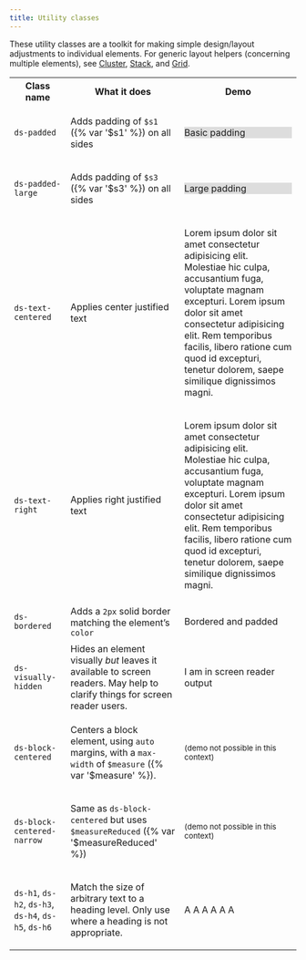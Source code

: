 ```yaml
---
title: Utility classes
---
```


These utility classes are a toolkit for making simple design/layout adjustments to individual elements. For generic layout helpers (concerning multiple elements), see [Cluster]({{site.basedir}}/components/cluster), [Stack]({{site.basedir}}/components/stack), and [Grid]({{site.basedir}}/components/cluster).

<table class="site-table">
  <tr>
    <th>
      Class name
    </th>
    <th>
      What it does
    </th>
    <th>
      Demo
    </th>
  </tr>
  <tr>
    <td>

`ds-padded`
    </td>
    <td>

Adds padding of `$s1` ({% var '$s1' %}) on all sides
    </td>
    <td class="ds-scope">
      <div class="ds-padded" style="background-color: #ddd">
        Basic padding
      </div>
    </td>
  </tr>
  <tr>
    <td>

`ds-padded-large`
    </td>
    <td>

Adds padding of `$s3` ({% var '$s3' %}) on all sides
    </td>
    <td class="ds-scope">
      <div class="ds-padded-large" style="background-color: #ddd">
        Large padding
      </div>
    </td>
  </tr>
  <tr>
    <td>

`ds-text-centered`
    </td>
    <td>

Applies center justified text
    </td>
    <td class="ds-scope">
      <p class="ds-text-centered">
        Lorem ipsum dolor sit amet consectetur adipisicing elit. Molestiae hic culpa, accusantium fuga, voluptate magnam excepturi. Lorem ipsum dolor sit amet consectetur adipisicing elit. Rem temporibus facilis, libero ratione cum quod id excepturi, tenetur dolorem, saepe similique dignissimos magni.
      </p>
    </td>
  </tr>
  <tr>
    <td>

`ds-text-right`
    </td>
    <td>

Applies right justified text
    </td>
    <td class="ds-scope">
      <p class="ds-text-right">
        Lorem ipsum dolor sit amet consectetur adipisicing elit. Molestiae hic culpa, accusantium fuga, voluptate magnam excepturi. Lorem ipsum dolor sit amet consectetur adipisicing elit. Rem temporibus facilis, libero ratione cum quod id excepturi, tenetur dolorem, saepe similique dignissimos magni.
      </p>
    </td>
  </tr>
  <tr>
    <td>

`ds-bordered`
    </td>
    <td>
Adds a `2px` solid border matching the element’s `color`
    </td>
    <td class="ds-scope">
      <div class="ds-padded ds-bordered">
        Bordered and padded
      </div>
    </td>
  </tr>
  <tr>
    <td>

`ds-visually-hidden`
    </td>
    <td>
Hides an element visually <em>but</em> leaves it available to screen readers. May help to clarify things for screen reader users.
    </td>
    <td class="ds-scope">
      <p class="ds-visually-hidden">I am in screen reader output</p>
    </td>
  </tr>
  <tr>
    <td>

`ds-block-centered`
    </td>
    <td>

Centers a block element, using `auto` margins, with a `max-width` of `$measure` ({% var '$measure' %}).
    </td>
    <td class="ds-scope">
      <small>(demo not possible in this context)</small>
    </td>
  </tr>
  <tr>
    <td>

`ds-block-centered-narrow`
    </td>
    <td>

Same as `ds-block-centered` but uses `$measureReduced` ({% var '$measureReduced' %})
    </td>
    <td class="ds-scope">
      <small>(demo not possible in this context)</small>
    </td>
  </tr>
  <tr>
    <td>

`ds-h1`, `ds-h2`, `ds-h3`, `ds-h4`, `ds-h5`, `ds-h6`
    </td>
    <td>

Match the size of arbitrary text to a heading level. Only use where a heading is not appropriate.
    </td>
    <td class="ds-scope">
      <span class="ds-h1">A</span>
      <span class="ds-h2">A</span>
      <span class="ds-h3">A</span>
      <span class="ds-h4">A</span>
      <span class="ds-h5">A</span>
      <span class="ds-h6">A</span>
    </td>
  </tr>
</table>
